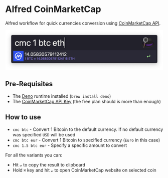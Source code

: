 # Alfred CoinMarketCap

Alfred workflow for quick currencies conversion using [CoinMarketCap API](https://coinmarketcap.com/api).

![Alfred CoinMarketCap screenshot](assets/screenshot.png)

## Pre-Requisites

- The [Deno](https://deno.land) runtime installed (`brew install deno`)
- The [CoinMarketCap API Key](https://coinmarketcap.com/api) (the free plan should is more than enough)

## How to use

- `cmc btc` - Convert 1 Bitcoin to the default currency. If no default currency was specified `USD` will be used
- `cmc btc eur` - Convert 1 Bitcoin to specified currency (`Euro` in this case)
- `cmc 1.5 btc eur` - Specify a specific amount to convert

For all the variants you can:
- Hit `↵` to copy the result to clipboard
- Hold `⌘` key and hit `↵` to open CoinMarketCap website on selected coin
